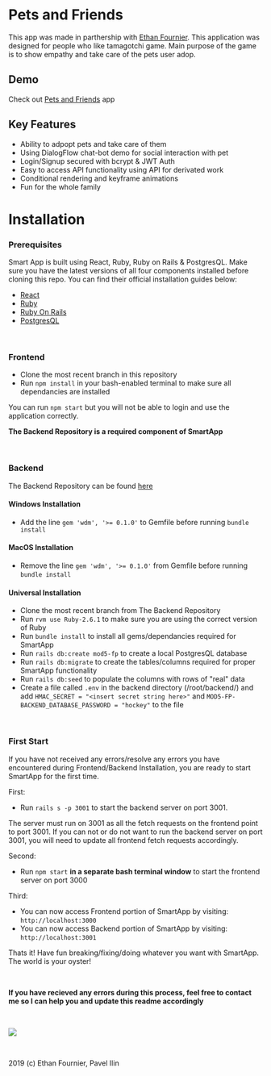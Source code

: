 # Pets and Friends

This app was made in parthership with [Ethan Fournier](https://github.com/EthanJF). This application was designed for people who like tamagotchi game. Main purpose of the game is to show empathy and take care of the pets user adop.

## Demo
Check out [Pets and Friends](https://naughty-einstein-119d55.netlify.com) app


## Key Features
- Ability to adpopt pets and take care of them
- Using DialogFlow chat-bot demo for  social interaction with pet
- Login/Signup secured with bcrypt & JWT Auth
- Easy to access API functionality using  API for derivated work
- Conditional rendering and keyframe animations
- Fun for the whole family

# Installation
  ### Prerequisites
  Smart App is built using React, Ruby, Ruby on Rails & PostgresQL. Make sure you have the latest versions of all four components installed before cloning this repo. You can find their official installation guides below:
  - [React](https://reactjs.org/docs/getting-started.html)
  - [Ruby](https://www.ruby-lang.org/en/documentation/installation/)
  - [Ruby On Rails](https://guides.rubyonrails.org/v5.0/getting_started.html)
  - [PostgresQL](https://www.postgresqltutorial.com/)
  
&nbsp;

  ### Frontend
  - Clone the most recent branch in this repository
  - Run `npm install` in your bash-enabled terminal to make sure all dependancies are installed
  
  You can run `npm start` but you will not be able to login and use the application correctly. 
  
  **The Backend Repository is a required component of SmartApp**
  
&nbsp;  

  ### Backend
  The Backend Repository can be found [here](https://github.com/trunkslamchest/mod5_project_backend)
  
  #### Windows Installation
  - Add the line `gem 'wdm', '>= 0.1.0'` to Gemfile before running `bundle install`
  
  #### MacOS Installation
  - Remove the line `gem 'wdm', '>= 0.1.0'` from Gemfile before running `bundle install`
 
  #### Universal Installation
  - Clone the most recent branch from The Backend Repository
  - Run `rvm use Ruby-2.6.1` to make sure you are using the correct version of Ruby 
  - Run `bundle install` to install all gems/dependancies required for SmartApp 
  - Run `rails db:create mod5-fp` to create a local PostgresQL database
  - Run `rails db:migrate` to create the tables/columns required for proper SmartApp functionality
  - Run `rails db:seed` to populate the columns with rows of "real" data
  - Create a file called `.env` in the backend directory (/root/backend/) and add `HMAC_SECRET = "<insert secret string here>"` and `MOD5-FP-BACKEND_DATABASE_PASSWORD = "hockey"` to the file

&nbsp;
  ### First Start
   If you have not received any errors/resolve any errors you have encountered during Frontend/Backend Installation, you are ready to start SmartApp for the first time.
    
  First:
  - Run `rails s -p 3001` to start the backend server on port 3001. 
  
  The server must run on 3001 as all the fetch requests on the frontend point to port 3001. If you can not or do not want to run the backend server on port 3001, you will need to update all frontend fetch requests accordingly. 
  
  Second:
  - Run `npm start` **in a separate bash terminal window** to start the frontend server on port 3000
  
  Third:
  - You can now access Frontend portion of SmartApp by visiting: `http://localhost:3000` 
  - You can now access Backend portion of SmartApp by visiting: `http://localhost:3001` 
  
  Thats it! Have fun breaking/fixing/doing whatever you want with SmartApp. The world is your oyster!

&nbsp;

   **If you have recieved any errors during this process, feel free to contact me so I can help you and update this readme accordingly**
  
&nbsp;
  
<a href="https://github.com/trunkslamchest/mod5_project_frontend/blob/master/README.md#contents"><img src="https://img.shields.io/badge/^-Back%20To%20Top-000000"></a>

&nbsp;

2019 (c) Ethan Fournier, Pavel Ilin
